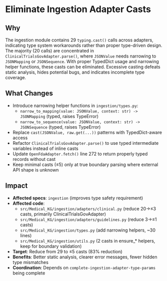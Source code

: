 # Eliminate Ingestion Adapter Casts

## Why

The ingestion module contains 29 `typing.cast()` calls across adapters, indicating type system workarounds rather than proper type-driven design. The majority (20 calls) are concentrated in `ClinicalTrialsGovAdapter.parse()`, where `JSONValue` needs narrowing to `JSONMapping` or `JSONSequence`. With proper TypedDict usage and narrowing helper functions, these casts can be eliminated. Excessive casting defeats static analysis, hides potential bugs, and indicates incomplete type coverage.

## What Changes

- Introduce narrowing helper functions in `ingestion/types.py`:
  - `narrow_to_mapping(value: JSONValue, context: str) -> JSONMapping` (typed, raises TypeError)
  - `narrow_to_sequence(value: JSONValue, context: str) -> JSONSequence` (typed, raises TypeError)
- Replace `cast(JSONValue, raw.get(...))` patterns with TypedDict-aware access
- Refactor `ClinicalTrialsGovAdapter.parse()` to use typed intermediate variables instead of inline casts
- Update `OpenFdaAdapter.fetch()` line 272 to return properly typed records without cast
- Keep minimal casts (≤5) only at true boundary parsing where external API shape is unknown

## Impact

- **Affected specs**: `ingestion` (improves type safety requirement)
- **Affected code**:
  - `src/Medical_KG/ingestion/adapters/clinical.py` (reduce 20→≤3 casts, primarily ClinicalTrialsGovAdapter)
  - `src/Medical_KG/ingestion/adapters/guidelines.py` (reduce 3→≤1 casts)
  - `src/Medical_KG/ingestion/types.py` (add narrowing helpers, ~30 lines)
  - `src/Medical_KG/ingestion/utils.py` (2 casts in ensure_* helpers, keep for boundary validation)
- **Target**: Reduce from 29 to ≤5 casts (83% reduction)
- **Benefits**: Better static analysis, clearer error messages, fewer hidden type mismatches
- **Coordination**: Depends on `complete-ingestion-adapter-type-params` being complete
